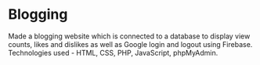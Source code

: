 # Blogging
Made a blogging website which is connected to a database to display view counts, likes and dislikes as well as Google login and logout using Firebase. Technologies used - HTML, CSS, PHP, JavaScript, phpMyAdmin.
